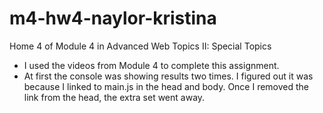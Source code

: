 # m4-hw4-naylor-kristina
Home 4 of Module 4 in Advanced Web Topics II: Special Topics
- I used the videos from Module 4 to complete this assignment.
- At first the console was showing results two times. I figured out it was because I linked to main.js in the head and body. Once I removed the link from the head, the extra set went away.

